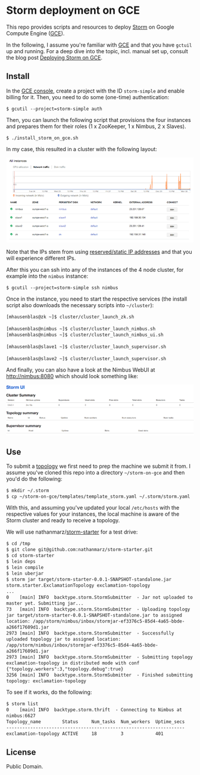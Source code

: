 # Storm deployment on GCE

This repo provides scripts and resources to deploy [Storm](http://storm-project.net/) 
on Google Compute Engine ([GCE](https://cloud.google.com/products/compute-engine/)).

In the following, I assume you're familiar with [GCE](https://developers.google.com/compute/docs/getting-started-with-compute)
and that you have `gctuil` up and running. For a deep dive into the topic, incl. manual set up, consult the blog post
[Deploying Storm on GCE](http://datadventures.markbox.io/2013/12/29/storm-on-gce).

## Install

In the [GCE console](https://cloud.google.com/console), create a project with
the ID `storm-simple` and enable billing for it. Then,  you need to do some 
(one-time) authentication:

    $ gcutil --project=storm-simple auth

Then, you can launch the following script that provisions the four instances 
and prepares them for their roles (1 x ZooKeeper, 1 x Nimbus, 2 x Slaves).

    $ ./install_storm_on_gce.sh

In my case, this resulted in a cluster with the following layout:

![Michael's Storm cluster layout](img/gce-all-instances.png "Michael's Storm cluster layout") 

Note that the IPs stem from using [reserved/static IP addresses](https://developers.google.com/compute/docs/instances-and-network#externaladdresses) 
and that you will experience different IPs.

After this you can ssh into any of the instances of the 4 node cluster, 
for example into the `nimbus` instance:

    $ gcutil --project=storm-simple ssh nimbus

Once in the instance, you need to start the respective services 
(the install script also downloads the necessary scripts into `~/cluster`):

    [mhausenblas@zk ~]$ cluster/cluster_launch_zk.sh

    [mhausenblas@nimbus ~]$ cluster/cluster_launch_nimbus.sh
    [mhausenblas@nimbus ~]$ cluster/cluster_launch_nimbus_ui.sh

    [mhausenblas@slave1 ~]$ cluster/cluster_launch_supervisor.sh

    [mhausenblas@slave2 ~]$ cluster/cluster_launch_supervisor.sh


And finally, you can also have a look at the Nimbus WebUI at 
[http://nimbus:8080](http://nimbus:8080/) which should look something like:

![Nimbus WebUI screen shot](img/nimbus_screenshot_top.png "Nimbus UI screen shot") 


## Use

To submit a [topology](https://github.com/nathanmarz/storm/wiki/Tutorial#topologies)
we first need to prep the machine we submit it from. I assume you've cloned this
repo into a directory `~/storm-on-gce` and then you'd do the following:

    $ mkdir ~/.storm
    $ cp ~/storm-on-gce/templates/template_storm.yaml ~/.storm/storm.yaml

With this, and assuming you've updated your local `/etc/hosts` with the
respective values for your instances, the local machine is aware of the Storm 
cluster and ready to receive a topology.

We will use nathanmarz/[storm-starter](https://github.com/nathanmarz/storm-starter/)
for a test drive:

    $ cd /tmp
    $ git clone git@github.com:nathanmarz/storm-starter.git
    $ cd storm-starter
    $ lein deps
    $ lein compile
    $ lein uberjar
    $ storm jar target/storm-starter-0.0.1-SNAPSHOT-standalone.jar storm.starter.ExclamationTopology exclamation-topology
    ...
    0    [main] INFO  backtype.storm.StormSubmitter  - Jar not uploaded to master yet. Submitting jar...
    73   [main] INFO  backtype.storm.StormSubmitter  - Uploading topology jar target/storm-starter-0.0.1-SNAPSHOT-standalone.jar to assigned location: /app/storm/nimbus/inbox/stormjar-ef3376c5-85d4-4a65-bbde-a266f17609d1.jar
    2973 [main] INFO  backtype.storm.StormSubmitter  - Successfully uploaded topology jar to assigned location: /app/storm/nimbus/inbox/stormjar-ef3376c5-85d4-4a65-bbde-a266f17609d1.jar
    2973 [main] INFO  backtype.storm.StormSubmitter  - Submitting topology exclamation-topology in distributed mode with conf {"topology.workers":3,"topology.debug":true}
    3256 [main] INFO  backtype.storm.StormSubmitter  - Finished submitting topology: exclamation-topology

To see if it works, do the following:

    $ storm list
    0    [main] INFO  backtype.storm.thrift  - Connecting to Nimbus at nimbus:6627
    Topology_name        Status     Num_tasks  Num_workers  Uptime_secs
    -------------------------------------------------------------------
    exclamation-topology ACTIVE     18         3            401

## License 

Public Domain.
